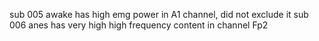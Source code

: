 sub 005 awake has high emg power in A1 channel, did not exclude it
sub 006 anes has very high high frequency content in channel Fp2
